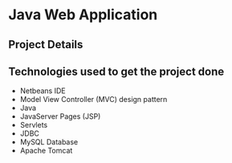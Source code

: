 # Java Web Application

## Project Details

Technologies used to get the project done
-----------------------------------------
* Netbeans IDE
* Model View Controller (MVC) design pattern
* Java
* JavaServer Pages (JSP)
* Servlets
* JDBC
* MySQL Database
* Apache Tomcat
